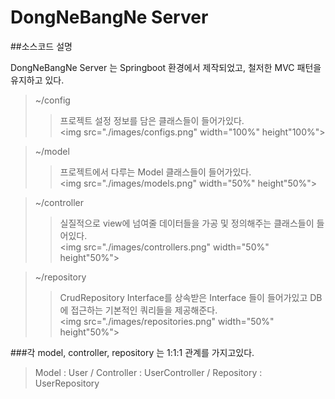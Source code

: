 # DongNeBangNe Server

##소스코드 설명

DongNeBangNe Server 는 Springboot 환경에서 제작되었고, 철저한 MVC 패턴을 유지하고 있다.


>~/config
>>프로젝트 설정 정보를 담은 클래스들이 들어가있다.<br>
<img src="./images/configs.png" width="100%" height"100%"></img>

>~/model
>>프로젝트에서 다루는 Model 클래스들이 들어가있다.<br>
<img src="./images/models.png" width="50%" height"50%"></img>


>~/controller
>>실질적으로 view에 넘여줄 데이터들을 가공 및 정의해주는 클래스들이 들어있다.<br>
<img src="./images/controllers.png" width="50%" height"50%"></img>


>~/repository
>>CrudRepository Interface를 상속받은 Interface 들이 들어가있고
  DB에 접근하는 기본적인 쿼리들을 제공해준다.<br>
<img src="./images/repositories.png" width="50%" height"50%"></img>

###각 model, controller, repository 는 1:1:1 관계를 가지고있다.
>Model : User / Controller : UserController / Repository : UserRepository
